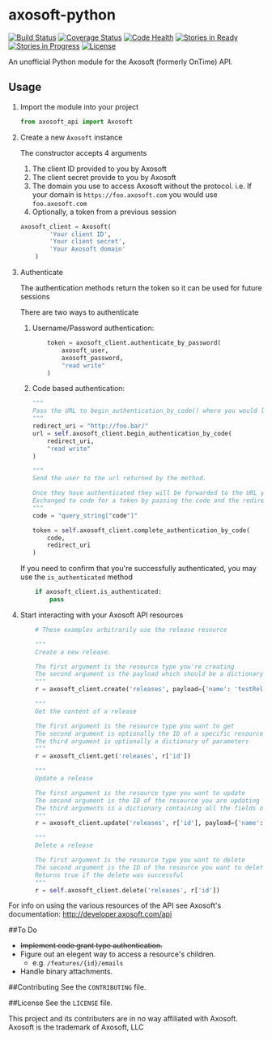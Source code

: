 axosoft-python
================================
[![Build Status](https://travis-ci.org/ckaznocha/axosoft-python.svg?branch=master)](https://travis-ci.org/ckaznocha/axosoft-python)
[![Coverage Status](https://img.shields.io/coveralls/ckaznocha/axosoft-python.svg)](https://coveralls.io/r/ckaznocha/axosoft-python?branch=master)
[![Code Health](https://landscape.io/github/ckaznocha/axosoft-python/master/landscape.png)](https://landscape.io/github/ckaznocha/axosoft-python/master)
[![Stories in Ready](https://badge.waffle.io/ckaznocha/axosoft-python.svg?label=ready&title=stories+ready)](http://waffle.io/ckaznocha/axosoft-python)
[![Stories in Progress](https://badge.waffle.io/ckaznocha/axosoft-python.svg?label=in+progress&title=stories+in+progress)](http://waffle.io/ckaznocha/axosoft-python)
[![License](http://img.shields.io/:license-mit-blue.svg)](http://ckaznocha.mit-license.org)

An unofficial Python module for the Axosoft (formerly OnTime) API.

## Usage
1. Import the module into your project

    ```python
    from axosoft_api import Axosoft
    ```

1. Create a new `Axosoft` instance

    The constructor accepts 4 arguments
    1. The client ID provided to you by Axosoft
    1. The client secret provide to you by Axosoft
    1. The domain you use to access Axosoft without the protocol.
        i.e. If your domain is `https://foo.axosoft.com` you would use `foo.axosoft.com`
    1. Optionally, a token from a previous session

    ```python
    axosoft_client = Axosoft(
            'Your client ID',
            'Your client secret',
            'Your Axosoft domain'
        )
    ```

1. Authenticate

    The authentication methods return the token so it can be used for future sessions

    There are two ways to authenticate
    1. Username/Password authentication:

        ```python
            token = axosoft_client.authenticate_by_password(
                axosoft_user,
                axosoft_password,
                "read write"
            )
        ```

    1. Code based authentication:

        ```python
        """
        Pass the URL to begin_authentication_by_code() where you would like the access code sent
        """
        redirect_uri = "http://foo.bar/"
        url = self.axosoft_client.begin_authentication_by_code(
            redirect_uri,
            "read write"
        )

        """
        Send the user to the url returned by the method.

        Once they have authenticated they will be forwarded to the URL you provided.
        Exchanged to code for a token by passing the code and the redirect_uri to complete_authentication_by_code().
        """
        code = "query_string["code"]"

        token = self.axosoft_client.complete_authentication_by_code(
            code,
            redirect_uri
        )
        ```

    If you need to confirm that you're successfully authenticated, you may use the `is_authenticated` method

    ```python
        if axosoft_client.is_authenticated:
            pass
    ````

1. Start interacting with your Axosoft API resources

    ```python
        # These examples arbitrarily use the release resource

        """
        Create a new release.

        The first argument is the resource type you're creating
        The second argument is the payload which should be a dictionary containing at minimum the required fields for the resource type
        """
        r = axosoft_client.create('releases', payload={'name': 'testRelease', 'release_type': {'id': 1}})

        """
        Get the content of a release

        The first argument is the resource type you want to get
        The second argument is optionally the ID of a specific resource
        The third argument is optionally a dictionary of parameters
        """
        r = axosoft_client.get('releases', r['id'])

        """
        Update a release

        The first argument is the resource type you want to update
        The second argument is the ID of the resource you are updating
        The third arguments is a dictionary containing all the fields of your resource
        """
        r = axosoft_client.update('releases', r['id'], payload={'name': 'testRelease', 'release_type': {'id': 1}})

        """
        Delete a release

        The first argument is the resource type you want to delete
        The second argument is the ID of the resource you want to delete
        Returns true if the delete was successful
        """
        r = self.axosoft_client.delete('releases', r['id'])

    ````

For info on using the various resources of the API see Axosoft's documentation:
http://developer.axosoft.com/api

##To Do
- ~~Implement code grant type authentication.~~
- Figure out an elegent way to access a resource's children.
    - e.g. `/features/{id}/emails`
- Handle binary attachments.

##Contributing
See the `CONTRIBUTING` file.

##License
See the `LICENSE` file.

This project and its contributers are in no way affiliated with Axosoft. Axosoft is the trademark of Axosoft, LLC
